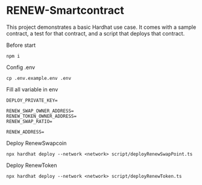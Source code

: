 # RENEW-Smartcontract

This project demonstrates a basic Hardhat use case. It comes with a sample contract, a test for that contract, and a script that deploys that contract.

Before start
```shell
npm i
```
Config .env
```shell
cp .env.example.env .env
```
Fill all variable in env

```shell
DEPLOY_PRIVATE_KEY=

RENEW_SWAP_OWNER_ADDRESS=
RENEW_TOKEN_OWNER_ADDRESS=
RENEW_SWAP_RATIO=

RENEW_ADDRESS=
```
Deploy RenewSwapcoin
```shell
npx hardhat deploy --network <network> script/deployRenewSwapPoint.ts
```

Deploy RenewToken
```shell
npx hardhat deploy --network <network> script/deployRenewToken.ts
```
